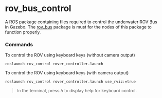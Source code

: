 # rov_bus_control
A ROS package containing files required to control the underwater ROV Bus in Gazebo. The [rov_bus][1] package is must for the nodes of this package to function properly.

### Commands
To control the ROV using keyboard keys (without camera output)
```
roslaunch rov_control rover_controller.launch
```
To control the ROV using keyboard keys (with camera output)
```
roslaunch rov_control rover_controller.launch use_rviz:=true
```
> In the terminal, press *h* to display help for keyboard control.

[1]:link-to-rov_bus

